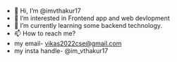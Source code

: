 - 👋 Hi, I’m @imvthakur17
- 👀 I’m interested in Frontend app and web devlopment
- 🌱 I’m currently learning some backend technology.
- 📫 How to reach me?
- my email- vikas2022cse@gmail.com
- my insta handle- @im_vthakur17

<!---
imvthakur17/imvthakur17 is a ✨ special ✨ repository because its `README.md` (this file) appears on your GitHub profile.
You can click the Preview link to take a look at your changes.
--->
